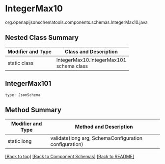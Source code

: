 # IntegerMax10
org.openapijsonschematools.components.schemas.IntegerMax10.java

## Nested Class Summary
| Modifier and Type | Class and Description |
| ----------------- | ---------------------- |
| static class | IntegerMax10.IntegerMax101<br> schema class |

## IntegerMax101
```
type: JsonSchema
```

## Method Summary
| Modifier and Type | Method and Description |
| ----------------- | ---------------------- |
| static long | validate(long arg, SchemaConfiguration configuration) |

[[Back to top]](#top) [[Back to Component Schemas]](../../../README.md#Component-Schemas) [[Back to README]](../../../README.md)
